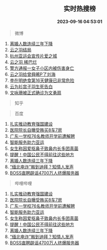 <div align="center"><h2>实时热搜榜</h2><h4>2023-09-16 04:53:01</h4></div>

> 微博  

1. [离婚人数连续三年下降](https://s.weibo.com/weibo?q=%23%E7%A6%BB%E5%A9%9A%E4%BA%BA%E6%95%B0%E8%BF%9E%E7%BB%AD%E4%B8%89%E5%B9%B4%E4%B8%8B%E9%99%8D%23&t=31&band_rank=1&Refer=top)<br />
2. [云之羽结局](https://s.weibo.com/weibo?q=%E4%BA%91%E4%B9%8B%E7%BE%BD%E7%BB%93%E5%B1%80&t=31&band_rank=2&Refer=top)<br />
3. [杭州亚运会宣传片爱之城](https://s.weibo.com/weibo?q=%23%E6%9D%AD%E5%B7%9E%E4%BA%9A%E8%BF%90%E4%BC%9A%E5%AE%A3%E4%BC%A0%E7%89%87%E7%88%B1%E4%B9%8B%E5%9F%8E%23&t=31&band_rank=3&Refer=top)<br />
4. [云之羽 稀巴烂](https://s.weibo.com/weibo?q=%E4%BA%91%E4%B9%8B%E7%BE%BD%20%E7%A8%80%E5%B7%B4%E7%83%82&t=31&band_rank=4&Refer=top)<br />
5. [警方通报一女子小区内被伤害身亡](https://s.weibo.com/weibo?q=%23%E8%AD%A6%E6%96%B9%E9%80%9A%E6%8A%A5%E4%B8%80%E5%A5%B3%E5%AD%90%E5%B0%8F%E5%8C%BA%E5%86%85%E8%A2%AB%E4%BC%A4%E5%AE%B3%E8%BA%AB%E4%BA%A1%23&t=31&band_rank=5&Refer=top)<br />
6. [云之羽给曾舜晞P了刘海](https://s.weibo.com/weibo?q=%23%E4%BA%91%E4%B9%8B%E7%BE%BD%E7%BB%99%E6%9B%BE%E8%88%9C%E6%99%9EP%E4%BA%86%E5%88%98%E6%B5%B7%23&t=31&band_rank=6&Refer=top)<br />
7. [李在明绝食第16天健康已非常危险](https://s.weibo.com/weibo?q=%23%E6%9D%8E%E5%9C%A8%E6%98%8E%E7%BB%9D%E9%A3%9F%E7%AC%AC16%E5%A4%A9%E5%81%A5%E5%BA%B7%E5%B7%B2%E9%9D%9E%E5%B8%B8%E5%8D%B1%E9%99%A9%23&t=31&band_rank=7&Refer=top)<br />
8. [云为衫宫子羽生死告白](https://s.weibo.com/weibo?q=%23%E4%BA%91%E4%B8%BA%E8%A1%AB%E5%AE%AB%E5%AD%90%E7%BE%BD%E7%94%9F%E6%AD%BB%E5%91%8A%E7%99%BD%23&t=31&band_rank=8&Refer=top)<br />
9. [文咏珊被正式确诊为文勇扇](https://s.weibo.com/weibo?q=%23%E6%96%87%E5%92%8F%E7%8F%8A%E8%A2%AB%E6%AD%A3%E5%BC%8F%E7%A1%AE%E8%AF%8A%E4%B8%BA%E6%96%87%E5%8B%87%E6%89%87%23&t=31&band_rank=9&Refer=top)<br />

> 知乎  


> 百度  

1. [扎实推动教育强国建设](https://www.baidu.com/s?wd=%E6%89%8E%E5%AE%9E%E6%8E%A8%E5%8A%A8%E6%95%99%E8%82%B2%E5%BC%BA%E5%9B%BD%E5%BB%BA%E8%AE%BE&sa=fyb_news&rsv_dl=fyb_news)<br />
2. [医院院长自曝受贿买8车7房](https://www.baidu.com/s?wd=%E5%8C%BB%E9%99%A2%E9%99%A2%E9%95%BF%E8%87%AA%E6%9B%9D%E5%8F%97%E8%B4%BF%E4%B9%B08%E8%BD%A67%E6%88%BF&sa=fyb_news&rsv_dl=fyb_news)<br />
3. [广东一学校76名教师开学前遭解聘](https://www.baidu.com/s?wd=%E5%B9%BF%E4%B8%9C%E4%B8%80%E5%AD%A6%E6%A0%A176%E5%90%8D%E6%95%99%E5%B8%88%E5%BC%80%E5%AD%A6%E5%89%8D%E9%81%AD%E8%A7%A3%E8%81%98&sa=fyb_news&rsv_dl=fyb_news)<br />
4. [智能服务助力亚运](https://www.baidu.com/s?wd=%E6%99%BA%E8%83%BD%E6%9C%8D%E5%8A%A1%E5%8A%A9%E5%8A%9B%E4%BA%9A%E8%BF%90&sa=fyb_news&rsv_dl=fyb_news)<br />
5. [女生称因爱抠鼻子致鼻内长多团真菌](https://www.baidu.com/s?wd=%E5%A5%B3%E7%94%9F%E7%A7%B0%E5%9B%A0%E7%88%B1%E6%8A%A0%E9%BC%BB%E5%AD%90%E8%87%B4%E9%BC%BB%E5%86%85%E9%95%BF%E5%A4%9A%E5%9B%A2%E7%9C%9F%E8%8F%8C&sa=fyb_news&rsv_dl=fyb_news)<br />
6. [提醒！中国公民不得前往这些地方](https://www.baidu.com/s?wd=%E6%8F%90%E9%86%92%EF%BC%81%E4%B8%AD%E5%9B%BD%E5%85%AC%E6%B0%91%E4%B8%8D%E5%BE%97%E5%89%8D%E5%BE%80%E8%BF%99%E4%BA%9B%E5%9C%B0%E6%96%B9&sa=fyb_news&rsv_dl=fyb_news)<br />
7. [离婚人数连续三年下降](https://www.baidu.com/s?wd=%E7%A6%BB%E5%A9%9A%E4%BA%BA%E6%95%B0%E8%BF%9E%E7%BB%AD%E4%B8%89%E5%B9%B4%E4%B8%8B%E9%99%8D&sa=fyb_news&rsv_dl=fyb_news)<br />
8. [“缅北电诈”搬到迪拜？知情人发声](https://www.baidu.com/s?wd=%E2%80%9C%E7%BC%85%E5%8C%97%E7%94%B5%E8%AF%88%E2%80%9D%E6%90%AC%E5%88%B0%E8%BF%AA%E6%8B%9C%EF%BC%9F%E7%9F%A5%E6%83%85%E4%BA%BA%E5%8F%91%E5%A3%B0&sa=fyb_news&rsv_dl=fyb_news)<br />
9. [BOSS直聘辟谣4700万人挤爆服务器](https://www.baidu.com/s?wd=BOSS%E7%9B%B4%E8%81%98%E8%BE%9F%E8%B0%A34700%E4%B8%87%E4%BA%BA%E6%8C%A4%E7%88%86%E6%9C%8D%E5%8A%A1%E5%99%A8&sa=fyb_news&rsv_dl=fyb_news)<br />

> 哔哩哔哩  

1. [扎实推动教育强国建设](https://www.baidu.com/s?wd=%E6%89%8E%E5%AE%9E%E6%8E%A8%E5%8A%A8%E6%95%99%E8%82%B2%E5%BC%BA%E5%9B%BD%E5%BB%BA%E8%AE%BE&sa=fyb_news&rsv_dl=fyb_news)<br />
2. [医院院长自曝受贿买8车7房](https://www.baidu.com/s?wd=%E5%8C%BB%E9%99%A2%E9%99%A2%E9%95%BF%E8%87%AA%E6%9B%9D%E5%8F%97%E8%B4%BF%E4%B9%B08%E8%BD%A67%E6%88%BF&sa=fyb_news&rsv_dl=fyb_news)<br />
3. [广东一学校76名教师开学前遭解聘](https://www.baidu.com/s?wd=%E5%B9%BF%E4%B8%9C%E4%B8%80%E5%AD%A6%E6%A0%A176%E5%90%8D%E6%95%99%E5%B8%88%E5%BC%80%E5%AD%A6%E5%89%8D%E9%81%AD%E8%A7%A3%E8%81%98&sa=fyb_news&rsv_dl=fyb_news)<br />
4. [智能服务助力亚运](https://www.baidu.com/s?wd=%E6%99%BA%E8%83%BD%E6%9C%8D%E5%8A%A1%E5%8A%A9%E5%8A%9B%E4%BA%9A%E8%BF%90&sa=fyb_news&rsv_dl=fyb_news)<br />
5. [女生称因爱抠鼻子致鼻内长多团真菌](https://www.baidu.com/s?wd=%E5%A5%B3%E7%94%9F%E7%A7%B0%E5%9B%A0%E7%88%B1%E6%8A%A0%E9%BC%BB%E5%AD%90%E8%87%B4%E9%BC%BB%E5%86%85%E9%95%BF%E5%A4%9A%E5%9B%A2%E7%9C%9F%E8%8F%8C&sa=fyb_news&rsv_dl=fyb_news)<br />
6. [提醒！中国公民不得前往这些地方](https://www.baidu.com/s?wd=%E6%8F%90%E9%86%92%EF%BC%81%E4%B8%AD%E5%9B%BD%E5%85%AC%E6%B0%91%E4%B8%8D%E5%BE%97%E5%89%8D%E5%BE%80%E8%BF%99%E4%BA%9B%E5%9C%B0%E6%96%B9&sa=fyb_news&rsv_dl=fyb_news)<br />
7. [离婚人数连续三年下降](https://www.baidu.com/s?wd=%E7%A6%BB%E5%A9%9A%E4%BA%BA%E6%95%B0%E8%BF%9E%E7%BB%AD%E4%B8%89%E5%B9%B4%E4%B8%8B%E9%99%8D&sa=fyb_news&rsv_dl=fyb_news)<br />
8. [“缅北电诈”搬到迪拜？知情人发声](https://www.baidu.com/s?wd=%E2%80%9C%E7%BC%85%E5%8C%97%E7%94%B5%E8%AF%88%E2%80%9D%E6%90%AC%E5%88%B0%E8%BF%AA%E6%8B%9C%EF%BC%9F%E7%9F%A5%E6%83%85%E4%BA%BA%E5%8F%91%E5%A3%B0&sa=fyb_news&rsv_dl=fyb_news)<br />
9. [BOSS直聘辟谣4700万人挤爆服务器](https://www.baidu.com/s?wd=BOSS%E7%9B%B4%E8%81%98%E8%BE%9F%E8%B0%A34700%E4%B8%87%E4%BA%BA%E6%8C%A4%E7%88%86%E6%9C%8D%E5%8A%A1%E5%99%A8&sa=fyb_news&rsv_dl=fyb_news)<br />
